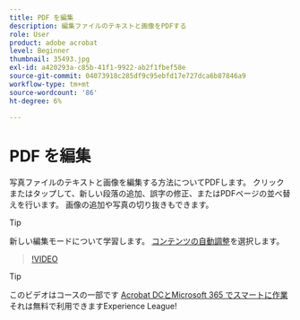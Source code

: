 ```yaml
---
title: PDF を編集
description: 編集ファイルのテキストと画像をPDFする
role: User
product: adobe acrobat
level: Beginner
thumbnail: 35493.jpg
exl-id: a420293a-c85b-41f1-9922-ab2f1fbef58e
source-git-commit: 04073918c285df9c95ebfd17e727dca6b87846a9
workflow-type: tm+mt
source-wordcount: '86'
ht-degree: 6%

---
```


# PDF を編集

写真ファイルのテキストと画像を編集する方法についてPDFします。 クリックまたはタップして、新しい段落の追加、誤字の修正、またはPDFページの並べ替えを行います。 画像の追加や写真の切り抜きもできます。

>[!TIP]
>
>新しい編集モードについて学習します。 [コンテンツの自動調整](auto-adjust-layout.md)を選択します。

>[!VIDEO](https://video.tv.adobe.com/v/35493?hidetitle=true)

>[!TIP]
>
>このビデオはコースの一部です [Acrobat DCとMicrosoft 365 でスマートに作業](https://experienceleague.adobe.com/?recommended=Acrobat-U-1-2021.microsoft365) それは無料で利用できますExperience League!
